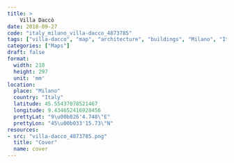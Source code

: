 ```yaml
---
title: > 
    Villa Daccò
date: 2018-09-27
code: "italy_milano_villa-dacco_4873785"
tags: ["villa-dacco", "map", "architecture", "buildings", "Milano", "Italy"]
categories: ["Maps"]
draft: false
format:
  width: 210
  height: 297
  unit: 'mm'
location:
  place: "Milano"
  country: "Italy"
  latitude: 45.55437078521467
  longitude: 9.434652416928456
  prettyLat: "9\u00b026'4.748\"E"
  prettyLon: "45\u00b033'15.73\"N"
resources:
- src: "villa-dacco_4873785.png"
  title: "Cover"
  name: cover
---
```


